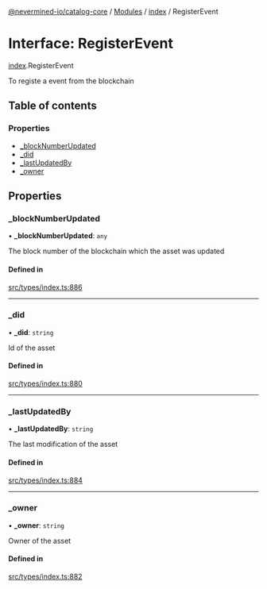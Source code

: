 [@nevermined-io/catalog-core](../README.md) / [Modules](../modules.md) / [index](../modules/index.md) / RegisterEvent

# Interface: RegisterEvent

[index](../modules/index.md).RegisterEvent

To registe a event from the blockchain

## Table of contents

### Properties

- [\_blockNumberUpdated](index.RegisterEvent.md#_blocknumberupdated)
- [\_did](index.RegisterEvent.md#_did)
- [\_lastUpdatedBy](index.RegisterEvent.md#_lastupdatedby)
- [\_owner](index.RegisterEvent.md#_owner)

## Properties

### \_blockNumberUpdated

• **\_blockNumberUpdated**: `any`

The block number of the blockchain which the asset was updated

#### Defined in

[src/types/index.ts:886](https://github.com/nevermined-io/components-catalog/blob/885bfce/lib/src/types/index.ts#L886)

___

### \_did

• **\_did**: `string`

Id of the asset

#### Defined in

[src/types/index.ts:880](https://github.com/nevermined-io/components-catalog/blob/885bfce/lib/src/types/index.ts#L880)

___

### \_lastUpdatedBy

• **\_lastUpdatedBy**: `string`

The last modification of the asset

#### Defined in

[src/types/index.ts:884](https://github.com/nevermined-io/components-catalog/blob/885bfce/lib/src/types/index.ts#L884)

___

### \_owner

• **\_owner**: `string`

Owner of the asset

#### Defined in

[src/types/index.ts:882](https://github.com/nevermined-io/components-catalog/blob/885bfce/lib/src/types/index.ts#L882)
